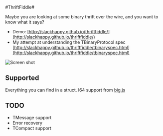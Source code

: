 #ThriftFiddle#

Maybe you are looking at some binary thrift over the wire, and you want to know what it says?

- Demo: [http://slackhappy.github.io/thriftfiddle/](http://slackhappy.github.io/thriftfiddle/)
- My attempt at understanding the TBinaryProtocol spec [http://slackhappy.github.io/thriftfiddle/tbinaryspec.html](http://slackhappy.github.io/thriftfiddle/tbinaryspec.html)

![Screen shot](https://s3.amazonaws.com/f.cl.ly/items/3m1k0f2C1d0U0y26323u/Screen%20Shot%202015-08-05%20at%204.32.49%20PM.png)

## Supported ##
Everything you can find in a struct.
I64 support from [big.js](https://github.com/MikeMcl/big.js/)

## TODO ##
- TMessage support
- Error recovery
- TCompact support
